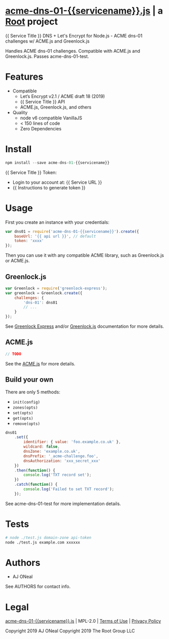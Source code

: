 # [acme-dns-01-{{servicename}}.js](https://git.rootprojects.org/root/acme-dns-01-{{servicename}}.js) | a [Root](https://rootprojects.org/) project

{{ Service Title }} DNS + Let's Encrypt for Node.js - ACME dns-01 challenges w/ ACME.js and Greenlock.js

Handles ACME dns-01 challenges. Compatible with ACME.js and Greenlock.js. Passes acme-dns-01-test.

# Features

-   Compatible
    -   Let’s Encrypt v2.1 / ACME draft 18 (2019)
    -   {{ Service Title }} API
    -   ACME.js, Greenlock.js, and others
-   Quality
    -   node v6 compatible VanillaJS
    -   < 150 lines of code
    -   Zero Dependencies

# Install

```js
npm install --save acme-dns-01-{{servicename}}
```

{{ Service Title }} Token:

-   Login to your account at: {{ Service URL }}
-   {{ Instructions to generate token }}

# Usage

First you create an instance with your credentials:

```js
var dns01 = require('acme-dns-01-{{servicename}}').create({
	baseUrl: '{{ api url }}', // default
	token: 'xxxx'
});
```

Then you can use it with any compatible ACME library, such as Greenlock.js or ACME.js.

## Greenlock.js

```js
var Greenlock = require('greenlock-express');
var greenlock = Greenlock.create({
	challenges: {
		'dns-01': dns01
		// ...
	}
});
```

See [Greenlock Express](https://git.rootprojects.org/root/greenlock-express.js) and/or [Greenlock.js](https://git.rootprojects.org/root/greenlock.js) documentation for more details.

## ACME.js

```js
// TODO
```

See the [ACME.js](https://git.rootprojects.org/root/acme-v2.js) for more details.

## Build your own

There are only 5 methods:

-   `init(config)`
-   `zones(opts)`
-   `set(opts)`
-   `get(opts)`
-   `remove(opts)`

```js
dns01
	.set({
		identifier: { value: 'foo.example.co.uk' },
		wildcard: false,
		dnsZone: 'example.co.uk',
		dnsPrefix: '_acme-challenge.foo',
		dnsAuthorization: 'xxx_secret_xxx'
	})
	.then(function() {
		console.log('TXT record set');
	})
	.catch(function() {
		console.log('Failed to set TXT record');
	});
```

See acme-dns-01-test for more implementation details.

# Tests

```bash
# node ./test.js domain-zone api-token
node ./test.js example.com xxxxxx
```

# Authors

-   AJ ONeal

See AUTHORS for contact info.

# Legal

[acme-dns-01-{{servicename}}.js](https://git.coolaj86.com/coolaj86/acme-dns-01-{{servicename}}.js) | MPL-2.0 | [Terms of Use](https://therootcompany.com/legal/#terms) | [Privacy Policy](https://therootcompany.com/legal/#privacy)

Copyright 2019 AJ ONeal
Copyright 2019 The Root Group LLC
